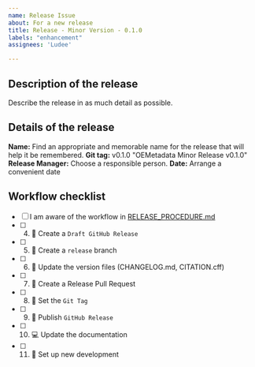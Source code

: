 ```yaml
---
name: Release Issue
about: For a new release
title: Release - Minor Version - 0.1.0
labels: "enhancement"
assignees: 'Ludee'

---
```


## Description of the release

Describe the release in as much detail as possible. 

## Details of the release

**Name:** Find an appropriate and memorable name for the release that will help it be remembered.
**Git tag:** v0.1.0 "OEMetadata Minor Release v0.1.0"
**Release Manager:** Choose a responsible person.
**Date:** Arrange a convenient date

## Workflow checklist
- [ ] I am aware of the workflow in [RELEASE_PROCEDURE.md](https://github.com/OpenEnergyPlatform/oemetadata/blob/production/RELEASE_PROCEDURE.md)
- [ ] 4. 🐙 Create a `Draft GitHub Release`
- [ ] 5. 💠 Create a `release` branch
- [ ] 6. 📝 Update the version files (CHANGELOG.md, CITATION.cff)
- [ ] 7. 🐙 Create a Release Pull Request
- [ ] 8. 💠 Set the `Git Tag`
- [ ] 9. 🐙 Publish `GitHub Release`
- [ ] 10. 💻 Update the documentation
- [ ] 11. 🐙 Set up new development

